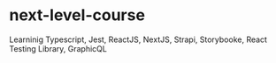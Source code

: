 # next-level-course
Learninig Typescript, Jest, ReactJS, NextJS, Strapi, Storybooke, React Testing Library, GraphicQL
